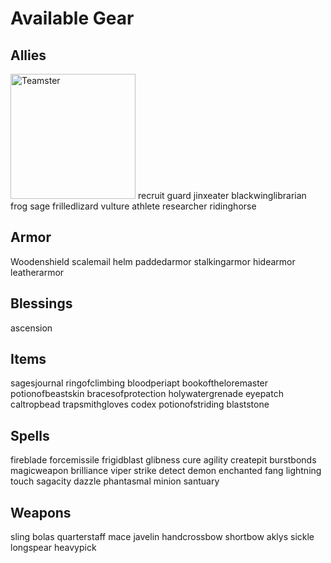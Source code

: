 # Available Gear

## Allies
<img src="https://drive.google.com/uc?export=view&id=1QeqOBXPL6EDvjlCkhZeUjN8CCoTaKgDw" alt="Teamster" width="200"/>
recruit
guard
jinxeater
blackwinglibrarian
frog
sage
frilledlizard
vulture
athlete
researcher
ridinghorse

## Armor
Woodenshield
scalemail
helm
paddedarmor
stalkingarmor
hidearmor
leatherarmor

## Blessings
ascension

## Items
sagesjournal
ringofclimbing
bloodperiapt
bookoftheloremaster
potionofbeastskin
bracesofprotection
holywatergrenade
eyepatch
caltropbead
trapsmithgloves
codex
potionofstriding
blaststone

## Spells
fireblade
forcemissile
frigidblast
glibness
cure
agility
createpit
burstbonds
magicweapon
brilliance
viper strike
detect demon
enchanted fang
lightning touch
sagacity
dazzle
phantasmal minion
santuary

## Weapons
sling
bolas
quarterstaff
mace
javelin
handcrossbow
shortbow
aklys
sickle
longspear
heavypick
